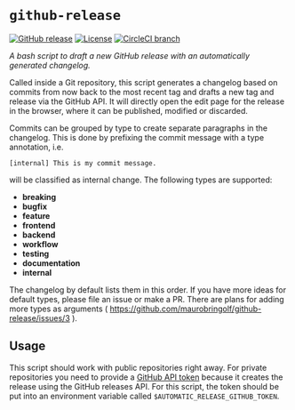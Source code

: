 # `github-release`

[![GitHub release](https://img.shields.io/github/release/maurobringolf/github-release.svg)]()
[![License](https://img.shields.io/github/license/maurobringolf/github-release.svg)]()
[![CircleCI branch](https://img.shields.io/circleci/project/github/maurobringolf/github-release/master.svg)]()

*A bash script to draft a new GitHub release with an automatically generated changelog.*

Called inside a Git repository, this script generates a changelog based on commits from now back to the most recent tag and drafts a new tag and release via the GitHub API. It will directly open the edit page for the release in the browser, where it can be published, modified or discarded.

Commits can be grouped by type to create separate paragraphs in the changelog. This is done by prefixing the commit message with a type annotation, i.e.

    [internal] This is my commit message.

will be classified as internal change. The following types are supported:

* **breaking**
* **bugfix**
* **feature**
* **frontend**
* **backend**
* **workflow**
* **testing**
* **documentation**
* **internal**

The changelog by default lists them in this order. If you have more ideas for default types, please file an issue or make a PR. There are plans for adding more types as arguments ( https://github.com/maurobringolf/github-release/issues/3 ).

## Usage

This script should work with public repositories right away. For private repositories you need to provide a [GitHub API token](https://github.com/blog/1509-personal-api-tokens) because it creates the release using the GitHub releases API. For this script, the token should be put into an environment variable called `$AUTOMATIC_RELEASE_GITHUB_TOKEN`.
